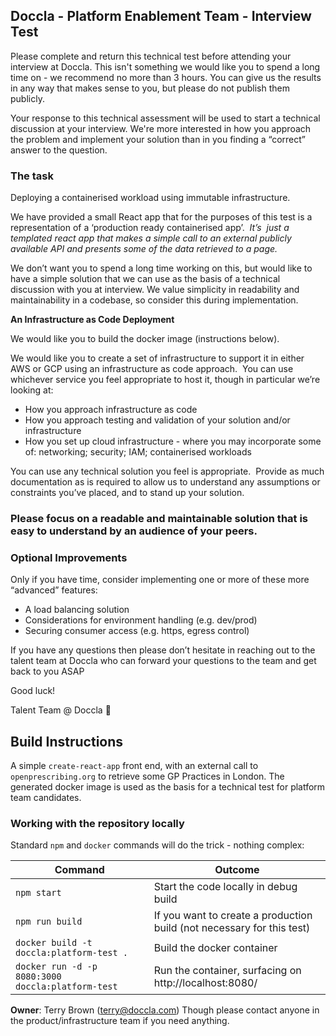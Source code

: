 ## Doccla - Platform Enablement Team - Interview Test

Please complete and return this technical test before attending your interview at Doccla. This isn't something we would like you to spend a long time on - we recommend no more than 3 hours. You can give us the results in any way that makes sense to you, but please do not publish them publicly.

Your response to this technical assessment will be used to start a technical discussion at your interview. We're more interested in how you approach the problem and implement your solution than in you finding a “correct” answer to the question.

### The task

Deploying a containerised workload using immutable infrastructure.

We have provided a small React app that for the purposes of this test is a representation of a ‘production ready containerised app’.  *It’s  just a templated react app that makes a simple call to an external publicly available API and presents some of the data retrieved to a page.*

We don’t want you to spend a long time working on this, but would like to have a simple solution that we can use as the basis of a technical discussion with you at interview. We value simplicity in readability and maintainability in a codebase, so consider this during implementation.

**An Infrastructure as Code Deployment**

We would like you to build the docker image (instructions below).

We would like you to create a set of infrastructure to support it in either AWS or GCP using an infrastructure as code approach.  You can use whichever service you feel appropriate to host it, though in particular we’re looking at:

- How you approach infrastructure as code
- How you approach testing and validation of your solution and/or infrastructure
- How you set up cloud infrastructure - where you may incorporate some of: networking; security; IAM; containerised workloads

You can use any technical solution you feel is appropriate.  Provide as much documentation as is required to allow us to understand any assumptions or constraints you’ve placed, and to stand up your solution.

### Please focus on a readable and maintainable solution that is easy to understand by an audience of your peers.

### Optional Improvements

Only if you have time, consider implementing one or more of these more “advanced” features:

- A load balancing solution
- Considerations for environment handling (e.g. dev/prod)
- Securing consumer access (e.g. https, egress control)

If you have any questions then please don’t hesitate in reaching out to the talent team at Doccla who can forward your questions to the team and get back to you ASAP

Good luck!

Talent Team @ Doccla 🙂


## Build Instructions

A simple `create-react-app` front end, with an external call to `openprescribing.org` to retrieve some GP Practices in London.  The generated docker image is used as the basis for a technical test for platform team candidates.

### Working with the repository locally

Standard `npm` and `docker` commands will do the trick - nothing complex:

| Command                                          | Outcome                                                                |
|--------------------------------------------------|------------------------------------------------------------------------|
| `npm start`                                      | Start the code locally in debug build                                  |
| `npm run build`                                  | If you want to create a production build (not necessary for this test) |
| `docker build -t doccla:platform-test .`          | Build the docker container                                             |
| `docker run -d -p 8080:3000 doccla:platform-test` | Run the container, surfacing on http://localhost:8080/                |

**Owner**: Terry Brown (terry@doccla.com)
Though please contact anyone in the product/infrastructure team if you need anything.



